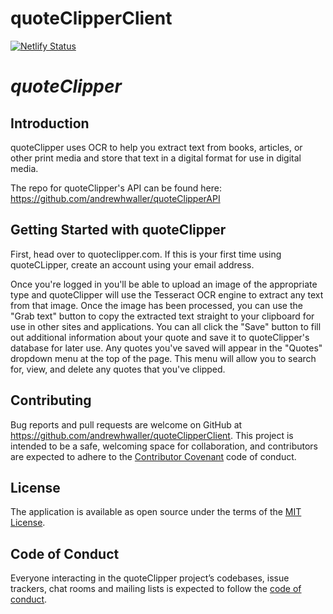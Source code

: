 # quoteClipperClient
 
[![Netlify Status](https://api.netlify.com/api/v1/badges/a972b4d0-8d60-4961-9bb5-fe8ec4e2e6b3/deploy-status)](https://app.netlify.com/sites/stupefied-lovelace-f446ef/deploys)

# <i>quoteClipper</i>

## Introduction

quoteClipper uses OCR to help you extract text from books, articles, or other print media and store that text in a digital format for use in digital media.

The repo for quoteClipper's API can be found here: https://github.com/andrewhwaller/quoteClipperAPI

## Getting Started with quoteClipper

First, head over to quoteclipper.com. If this is your first time using quoteCLipper, create an account using your email address.

Once you're logged in you'll be able to upload an image of the appropriate type and quoteClipper will use the Tesseract OCR engine to extract any text from that image. Once the image has been processed, you can use the "Grab text" button to copy the extracted text straight to your clipboard for use in other sites and applications. You can all click the "Save" button to fill out additional information about your quote and save it to quoteClipper's database for later use. Any quotes you've saved will appear in the "Quotes" dropdown menu at the top of the page. This menu will allow you to search for, view, and delete any quotes that you've clipped.

## Contributing

Bug reports and pull requests are welcome on GitHub at https://github.com/andrewhwaller/quoteClipperClient. This project is intended to be a safe, welcoming space for collaboration, and contributors are expected to adhere to the [Contributor Covenant](http://contributor-covenant.org) code of conduct.

## License

The application is available as open source under the terms of the [MIT License](https://opensource.org/licenses/MIT).

## Code of Conduct

Everyone interacting in the quoteClipper project’s codebases, issue trackers, chat rooms and mailing lists is expected to follow the [code of conduct](https://github.com/andrewhwaller/quoteClipperClient/blob/master/CODE_OF_CONDUCT.md).


